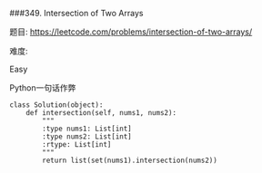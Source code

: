 ###349. Intersection of Two Arrays

题目:
<https://leetcode.com/problems/intersection-of-two-arrays/>


难度:

Easy



Python一句话作弊

```
class Solution(object):
    def intersection(self, nums1, nums2):
        """
        :type nums1: List[int]
        :type nums2: List[int]
        :rtype: List[int]
        """
        return list(set(nums1).intersection(nums2))
```

